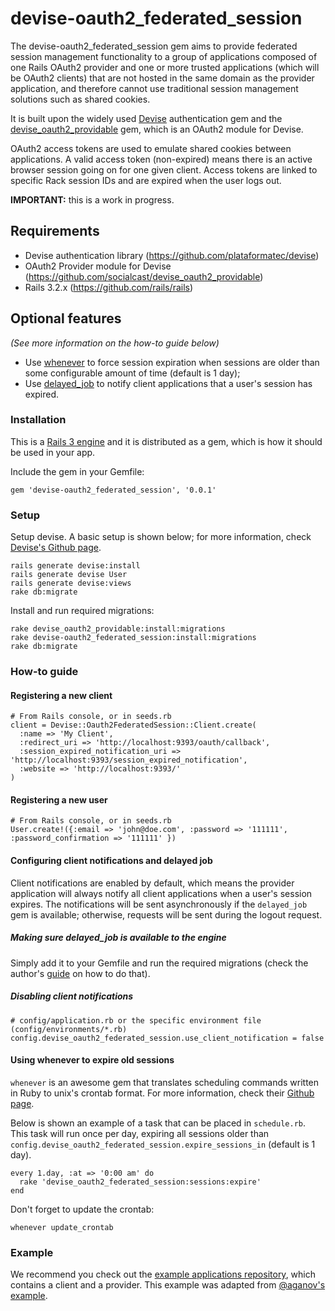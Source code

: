 devise-oauth2\_federated\_session
===============================

The devise-oauth2\_federated\_session gem aims to provide federated session management functionality to a group of applications composed of one Rails OAuth2 provider and one or more trusted applications (which will be OAuth2 clients) that are not hosted in the same domain as the provider application, and therefore cannot use traditional session management solutions such as shared cookies.

It is built upon the widely used [Devise](https://github.com/plataformatec/devise) authentication gem and the [devise\_oauth2\_providable](https://github.com/socialcast/devise_oauth2_providable) gem, which is an OAuth2 module for Devise.

OAuth2 access tokens are used to emulate shared cookies between applications. A valid access token (non-expired) means there is an active browser session going on for one given client. Access tokens are linked to specific Rack session IDs and are expired when the user logs out.

**IMPORTANT:** this is a work in progress.

Requirements
------------

* Devise authentication library (<https://github.com/plataformatec/devise>)
* OAuth2 Provider module for Devise (<https://github.com/socialcast/devise_oauth2_providable>)
* Rails 3.2.x (<https://github.com/rails/rails>)

Optional features
-----------------

_(See more information on the how-to guide below)_

* Use [whenever](https://github.com/javan/whenever) to force session expiration when sessions are older than some configurable amount of time (default is 1 day);
* Use [delayed_job](https://github.com/collectiveidea/delayed_job) to notify client applications that a user's session has expired.

### Installation

This is a [Rails 3 engine](http://edgeguides.rubyonrails.org/engines.html) and it is distributed as a gem, which is how it should be used in your app.

Include the gem in your Gemfile:

    gem 'devise-oauth2_federated_session', '0.0.1'

### Setup

Setup devise. A basic setup is shown below; for more information, check [Devise's Github page](https://github.com/plataformatec/devise).

    rails generate devise:install
    rails generate devise User
    rails generate devise:views
    rake db:migrate

Install and run required migrations:

    rake devise_oauth2_providable:install:migrations
    rake devise-oauth2_federated_session:install:migrations
    rake db:migrate

### How-to guide

#### Registering a new client

    # From Rails console, or in seeds.rb
    client = Devise::Oauth2FederatedSession::Client.create(
      :name => 'My Client',
      :redirect_uri => 'http://localhost:9393/oauth/callback',
      :session_expired_notification_uri => 'http://localhost:9393/session_expired_notification',
      :website => 'http://localhost:9393/'
    )
    
#### Registering a new user

    # From Rails console, or in seeds.rb
    User.create!({:email => 'john@doe.com', :password => '111111', :password_confirmation => '111111' })

#### Configuring client notifications and delayed job

Client notifications are enabled by default, which means the provider application will always notify all client applications when a user's session expires. The notifications will be sent asynchronously if the `delayed_job` gem is available; otherwise, requests will be sent during the logout request.

##### Making sure delayed_job is available to the engine

Simply add it to your Gemfile and run the required migrations (check the author's [guide](https://github.com/collectiveidea/delayed_job) on how to do that).

##### Disabling client notifications

    # config/application.rb or the specific environment file (config/environments/*.rb)
    config.devise_oauth2_federated_session.use_client_notification = false
    
#### Using whenever to expire old sessions

`whenever` is an awesome gem that translates scheduling commands written in Ruby to unix's crontab format.
For more information, check their [Github page](https://github.com/javan/whenever).

Below is shown an example of a task that can be placed in `schedule.rb`. This task will run once per day, expiring all sessions older than `config.devise_oauth2_federated_session.expire_sessions_in` (default is 1 day).

    every 1.day, :at => '0:00 am' do
      rake 'devise_oauth2_federated_session:sessions:expire'
    end
    
Don't forget to update the crontab:

    whenever update_crontab

### Example

We recommend you check out the <a href="https://github.com/kauplus/federated-session-example">example applications repository</a>, which contains a client and a provider. 
This example was adapted from [@aganov's example](https://github.com/aganov/devise-oauth2-provider-client).

